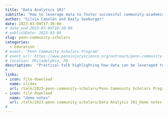 ```yaml
---
title: "Data Analytics 101"
subtitle: "How to leverage data to foster successful community-academic partnerships"
author: "Silvia Canelón and Emily Seeburger"
date: 2023-03-09T17:30:00
# date_end 2023-03-09T18:30:00
# publishDate: 2023-03-09
slug: penn-community-scholars
categories:
  - Education
# event: "Penn Community Scholars Program"
# event_url: https://www.penninjuryscience.org/outreach/penn-community-scholars-program/
# location: Philadelphia, PA
description:  "Practical talk highlighting how data can be leveraged to support community-academic partnerships"
#
links:
- icon: file-download
  name: slides
  url: /talk/2023-penn-community-scholars/Penn Community Scholars Program_final.pptx
- icon: file-download
  name: "demo notes"
  url: /talk/2023-penn-community-scholars/Data Analysis 101_Demo notes.docx
#
---
```


